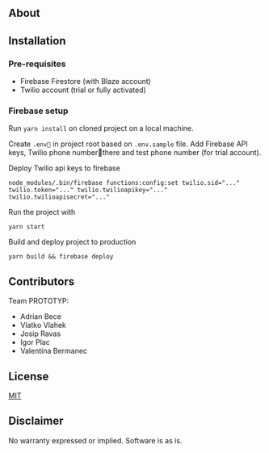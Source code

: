 ## About

## Installation

### Pre-requisites

-   Firebase Firestore (with Blaze account)
-   Twilio account (trial or fully activated)

### Firebase setup

Run `yarn install` on cloned project on a local machine.

Create `.env` in project root based on `.env.sample` file. Add Firebase API keys, Twilio phone numberthere and test phone number (for trial account).

Deploy Twilio api keys to firebase

```
node_modules/.bin/firebase functions:config:set twilio.sid="..." twilio.token="..." twilio.twilioapikey="..." twilio.twilioapisecret="..."
```

Run the project with

```
yarn start
```

Build and deploy project to production

```
yarn build && firebase deploy
```

## Contributors

Team PROTOTYP:

-   Adrian Bece
-   Vlatko Vlahek
-   Josip Ravas
-   Igor Plac
-   Valentina Bermanec

## License

[MIT](http://www.opensource.org/licenses/mit-license.html)

## Disclaimer

No warranty expressed or implied. Software is as is.
